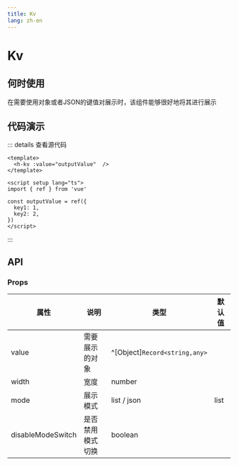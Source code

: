 ```yaml
---
title: Kv
lang: zh-en
---
```

# Kv

## 何时使用

在需要使用对象或者JSON的键值对展示时，该组件能够很好地将其进行展示

## 代码演示

<div> <h-kv :value="outputValue"/> </div>

<script setup lang="ts">
import {ref} from 'vue'

const outputValue = ref({
  key1: 1,
  key2: 2
})
</script>


::: details 查看源代码

```vue
<template>
  <h-kv :value="outputValue"  />
</template>

<script setup lang="ts">
import { ref } from 'vue'

const outputValue = ref({
  key1: 1,
  key2: 2,
})
</script>
```

:::

## API

### Props

| 属性              | 说明             | 类型                            | 默认值 |
| ----------------- | ---------------- | ------------------------------- | ------ |
| value             | 需要展示的对象   | ^[Object]`Record<string,any>` |        |
| width             | 宽度             | number                          |        |
| mode              | 展示模式         | list / json                     | list   |
| disableModeSwitch | 是否禁用模式切换 | boolean                         |        |
